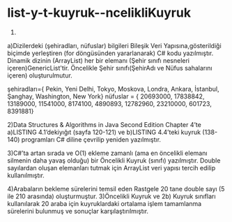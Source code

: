 # list-y-t-kuyruk--ncelikliKuyruk

1)
a)Dizilerdeki (şehiradları, nüfuslar) bilgileri Bileşik Veri Yapısına,gösterildiği biçimde yerleştiren 
(for döngüsünden yararlanarak) C# kodu yazılmıştır. Dinamik dizinin (ArrayList) her bir elemanı (Şehir sınıfı nesneleri içeren)GenericList'tir. Öncelikle Şehir sınıfı(ŞehirAdı ve Nüfus sahalarını içeren) oluşturulmutur.

şehiradları={ Pekin, Yeni Delhi, Tokyo, Moskova, Londra, Ankara, İstanbul, Şanghay, Washington, New York}
nüfuslar = { 20693000, 17838842, 13189000, 11541000, 8174100, 4890893, 12782960, 23210000, 601723, 8391881}	

2)Data Structures & Algorithms in Java Second Edition Chapter 4’te a)LISTING 4.1’dekiyığıt (sayfa 120-121) ve b)LISTING 4.4’teki kuyruk (138-140) programları C# diline çevrilip yeniden yazılmıştır.

3)C#’ta artan sırada ve O(1) ekleme zamanlı (ama en öncelikli elemanı silmenin daha yavaş olduğu) bir Öncelikli Kuyruk (sınıfı) yazılmıştır.  Double sayılardan oluşan elemanları tutmak için ArrayList veri yapısı tercih edilip kullanılmıştır.


4)Arabaların bekleme sürelerini temsil eden Rastgele 20 tane double sayı (5 ile 210 arasında) oluşturmuştur. 3)Öncelikli Kuyruk ve 2b) Kuyruk sınıfları kullanılarak 20 araba için kuyruklardaki ortalama işlem tamamlanma sürelerini bulunmuş ve sonuçlar karşılaştırılmıştır.
